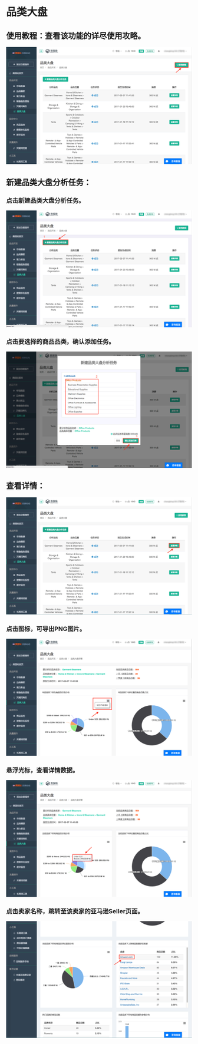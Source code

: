 # 品类大盘

## 使用教程：查看该功能的详尽使用攻略。

![](images/43.png)

## 新建品类大盘分析任务：

### 点击新建品类大盘分析任务。

![](images/44.png)

### 点击要选择的商品品类，确认添加任务。

![](images/45.png)

## 查看详情：

![](images/46.png)

### 点击图标，可导出PNG图片。

![](images/47.png)

### 悬浮光标，查看详情数据。

![](images/48.png)

### 点击卖家名称，跳转至该卖家的亚马逊Seller页面。

![](images/49.png)
